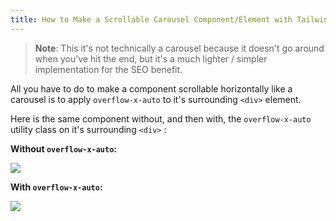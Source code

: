 ```yaml
---
title: How to Make a Scrollable Carousel Component/Element with TailwindCSS without Using a Carousel
---
```

> **Note**: This it's not technically a carousel because it doesn't go around when you've hit the end, but it's a much lighter / simpler implementation for the SEO benefit.

All you have to do to make a component scrollable horizontally like a carousel is to apply `overflow-x-auto` to it's surrounding `<div>` element.

Here is the same component without, and then with, the `overflow-x-auto` utility class on it's surrounding `<div>` :

**Without `overflow-x-auto`:**

![](without%20overflow-x-auto.png)


**With `overflow-x-auto`:**

![](with%20overflow-x-auto.png)

